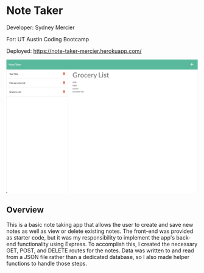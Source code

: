 # Note Taker

Developer: Sydney Mercier

For: UT Austin Coding Bootcamp

Deployed: https://note-taker-mercier.herokuapp.com/

![screenshot of application](public/assets/img/note-taker-screenshot.png)

## Overview

This is a basic note taking app that allows the user to create and save new notes as well as view or delete existing notes. The front-end was provided as starter code, but it was my responsibility to implement the app's back-end functionality using Express. To accomplish this, I created the necessary GET, POST, and DELETE routes for the notes. Data was written to and read from a JSON file rather than a dedicated database, so I also made helper functions to handle those steps. 